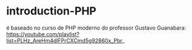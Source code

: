 # introduction-PHP
é baseado no curso de PHP moderno do professor Gustavo Guanabara:   
https://youtube.com/playlist?list=PLHz_AreHm4dlFPrCXCmd5g92860x_Pbr_
